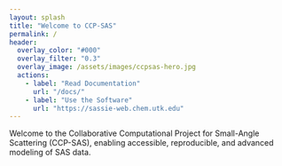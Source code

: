 ```yaml
---
layout: splash
title: "Welcome to CCP-SAS"
permalink: /
header:
  overlay_color: "#000"
  overlay_filter: "0.3"
  overlay_image: /assets/images/ccpsas-hero.jpg
  actions:
    - label: "Read Documentation"
      url: "/docs/"
    - label: "Use the Software"
      url: "https://sassie-web.chem.utk.edu"
---
```


Welcome to the Collaborative Computational Project for Small-Angle Scattering (CCP-SAS), enabling accessible, reproducible, and advanced modeling of SAS data.
